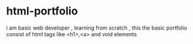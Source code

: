# html-portfolio
i am basic web developer , learning from scratch , this the basic portfolio consist of html tags like &lt;h1>,&lt;a> and void elements 
